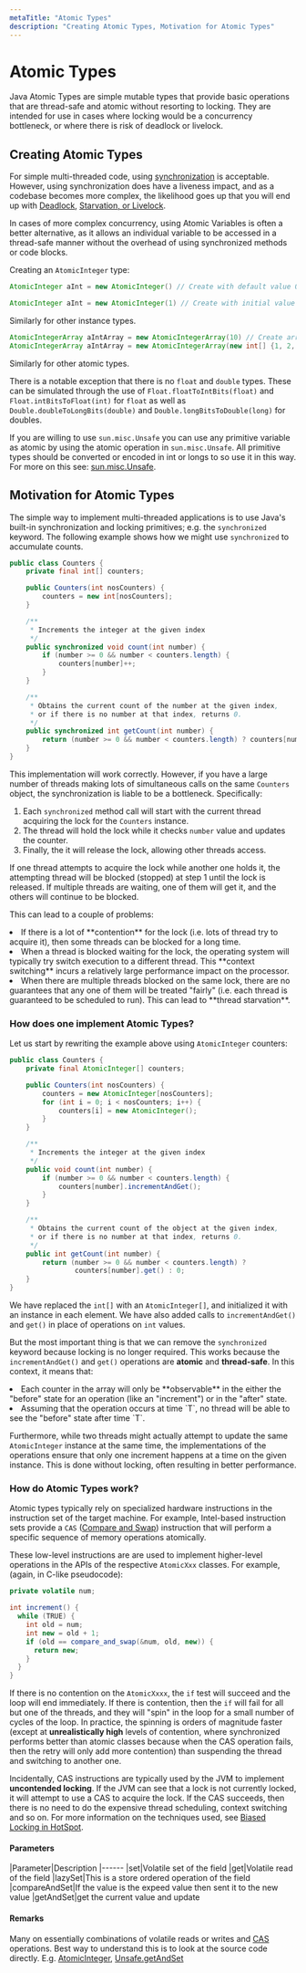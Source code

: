 ```yaml
---
metaTitle: "Atomic Types"
description: "Creating Atomic Types, Motivation for Atomic Types"
---
```


# Atomic Types


Java Atomic Types are simple mutable types that provide basic operations that are thread-safe and atomic without resorting to locking.  They are intended for use in cases where locking would be a concurrency bottleneck, or where there is risk of deadlock or livelock.



## Creating Atomic Types


For simple multi-threaded code, using [synchronization](http://stackoverflow.com/documentation/java/121/concurrent-programming-threads/7299/synchronization#t=201610211859175882372) is acceptable.  However, using synchronization does have a liveness impact, and as a codebase becomes more complex, the likelihood goes up that you will end up with [Deadlock](https://docs.oracle.com/javase/tutorial/essential/concurrency/deadlock.html), [Starvation, or Livelock](https://docs.oracle.com/javase/tutorial/essential/concurrency/starvelive.html).

In cases of more complex concurrency, using Atomic Variables is often a better alternative, as it allows an individual variable to be accessed in a thread-safe manner without the overhead of using synchronized methods or code blocks.

Creating an `AtomicInteger` type:

```java
AtomicInteger aInt = new AtomicInteger() // Create with default value 0

AtomicInteger aInt = new AtomicInteger(1) // Create with initial value 1

```

Similarly for other instance types.

```java
AtomicIntegerArray aIntArray = new AtomicIntegerArray(10) // Create array of specific length
AtomicIntegerArray aIntArray = new AtomicIntegerArray(new int[] {1, 2, 3}) // Initialize array with another array

```

Similarly for other atomic types.

There is a notable exception that there is no `float` and `double` types. These can be simulated through the use of `Float.floatToIntBits(float)` and `Float.intBitsToFloat(int)` for `float` as well as `Double.doubleToLongBits(double)` and `Double.longBitsToDouble(long)` for doubles.

If you are willing to use `sun.misc.Unsafe` you can use any primitive variable as atomic by using the atomic operation in `sun.misc.Unsafe`. All primitive types should be converted or encoded in int or longs to so use it in this way. For more on this see: [sun.misc.Unsafe](http://stackoverflow.com/documentation/java/6771/sun-misc-unsafe).



## Motivation for Atomic Types


The simple way to implement multi-threaded applications is to use Java's built-in synchronization and locking primitives; e.g. the `synchronized` keyword.  The following example shows how we might use `synchronized` to accumulate counts.

```java
public class Counters {
    private final int[] counters;

    public Counters(int nosCounters) {
        counters = new int[nosCounters];
    }

    /**
     * Increments the integer at the given index
     */
    public synchronized void count(int number) {
        if (number >= 0 && number < counters.length) {
            counters[number]++;
        }
    }

    /**
     * Obtains the current count of the number at the given index,
     * or if there is no number at that index, returns 0.
     */
    public synchronized int getCount(int number) {
        return (number >= 0 && number < counters.length) ? counters[number] : 0;
    }
}

```

This implementation will work correctly.  However, if you have a large number of threads making lots of simultaneous calls on the same `Counters` object, the synchronization is liable to be a bottleneck.  Specifically:

1. Each `synchronized` method call will start with the current thread acquiring the lock for the `Counters` instance.
1. The thread will hold the lock while it checks `number` value and updates the counter.
1. Finally, the it will release the lock, allowing other threads access.

If one thread attempts to acquire the lock while another one holds it, the attempting thread will be blocked (stopped) at step 1 until the lock is released.  If multiple threads are waiting, one of them will get it, and the others will continue to be blocked.

This can lead to a couple of problems:

<li>
If there is a lot of **contention** for the lock (i.e. lots of thread try to acquire it), then some threads can be blocked for a long time.
</li>
<li>
When a thread is blocked waiting for the lock, the operating system will typically try switch execution to a different thread. This **context switching** incurs a relatively large performance impact on the processor.
</li>
<li>
When there are multiple threads blocked on the same lock, there are no guarantees that any one of them will be treated "fairly" (i.e. each thread is guaranteed to be scheduled to run).  This can lead to **thread starvation**.
</li>

### How does one implement Atomic Types?

Let us start by rewriting the example above using `AtomicInteger` counters:

```java
public class Counters {
    private final AtomicInteger[] counters;

    public Counters(int nosCounters) {
        counters = new AtomicInteger[nosCounters];
        for (int i = 0; i < nosCounters; i++) {
            counters[i] = new AtomicInteger();
        }
    }

    /**
     * Increments the integer at the given index
     */
    public void count(int number) {
        if (number >= 0 && number < counters.length) {
            counters[number].incrementAndGet();
        }
    }

    /**
     * Obtains the current count of the object at the given index,
     * or if there is no number at that index, returns 0.
     */
    public int getCount(int number) {
        return (number >= 0 && number < counters.length) ? 
                counters[number].get() : 0;
    }
}

```

We have replaced the `int[]` with an `AtomicInteger[]`, and initialized it with an instance in each element.  We have also added calls to `incrementAndGet()` and `get()` in place of operations on `int` values.

But the most important thing is that we can remove the `synchronized` keyword because locking is no longer required.  This works because the `incrementAndGet()` and `get()` operations are **atomic** and **thread-safe**.  In this context, it means that:

<li>
Each counter in the array will only be **observable** in the either the "before" state for an operation (like an "increment") or in the "after" state.
</li>
<li>
Assuming that the operation occurs at time `T`, no thread will be able to see the "before" state after time `T`.
</li>

Furthermore, while two threads might actually attempt to update the same `AtomicInteger` instance at the same time, the implementations of the operations ensure that only one increment happens at a time on the given instance. This is done without locking, often resulting in better performance.

### How do Atomic Types work?

Atomic types typically rely on specialized hardware instructions in the instruction set of the target machine.  For example, Intel-based instruction sets provide a `CAS` ([Compare and Swap](https://en.wikipedia.org/wiki/Compare-and-swap)) instruction that will perform a specific sequence of memory operations atomically.

These low-level instructions are are used to implement higher-level operations in the APIs of the respective `AtomicXxx` classes.  For example, (again, in C-like pseudocode):

```java
private volatile num;

int increment() {
  while (TRUE) {
    int old = num;
    int new = old + 1;
    if (old == compare_and_swap(&num, old, new)) {
      return new;
    }
  }
}

```

If there is no contention on the `AtomicXxxx`, the `if` test will succeed and the loop will end immediately.  If there is contention, then the `if` will fail for all but one of the threads, and they will "spin" in the loop for a small number of cycles of the loop.  In practice, the spinning is orders of magnitude faster (except at **unrealistically high** levels of contention, where synchronized performs better than atomic classes because when the CAS operation fails, then the retry will only add more contention) than suspending the thread and switching to another one.

Incidentally, CAS instructions are typically used by the JVM to implement **uncontended locking**.  If the JVM can see that a lock is not currently locked, it will attempt to use a CAS to acquire the lock.  If the CAS succeeds, then there is no need to do the expensive thread scheduling, context switching and so on.  For more information on the techniques used, see [Biased Locking in HotSpot](https://blogs.oracle.com/dave/entry/biased_locking_in_hotspot).



#### Parameters


|Parameter|Description
|------
|set|Volatile set of the field
|get|Volatile read of the field
|lazySet|This is a store ordered operation of the field
|compareAndSet|If the value is the expeed value then sent it to the new value
|getAndSet|get the current value and update



#### Remarks


Many on essentially combinations of volatile reads or writes and [CAS](https://en.wikipedia.org/wiki/Compare-and-swap) operations. Best way to understand this is to look at the source code directly. E.g. [AtomicInteger](http://grepcode.com/file/repository.grepcode.com/java/root/jdk/openjdk/8u40-b25/java/util/concurrent/atomic/AtomicInteger.java), [Unsafe.getAndSet](http://grepcode.com/file/repository.grepcode.com/java/root/jdk/openjdk/8u40-b25/sun/misc/Unsafe.java#Unsafe.getAndSetInt%28java.lang.Object%2Clong%2Cint%29)

